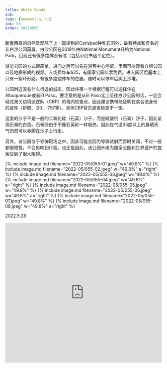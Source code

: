 ```yaml
---
title: White Sands
sub: 
tags: [newmexico, np]
idx: 55
order: 20220595
---
```


新墨西哥的自然景观除了上一篇提到的Carlsbad钟乳石洞外，最有特点和有名的非白沙公园莫属。白沙公园在2019年由National Monument升格为National Park，目前还有很多路牌没有改（包括小红书这个定位）。

游览公园的方式很简单，进门之后可以先在游客中心停留，里面可以观看介绍公园以及地质形成的视频。入场费每车$25，有国家公园年票免费。进入园区后基本上只有一条环形路，有很多路边停车的位置，随时可以停车后爬上沙堆。

公园附近没有什么很近的城市，因此住宿一半根据行程可以选择住在Albuquerque或者El Paso。要注意的是从El Paso北上前往白沙公园的话，一定会经过海关边境巡逻队（CBP）的境内检查点，因此建议携带能证明在美合法身份的证件（护照、i20、i797等），具体CBP官员是否检查不一定。

这里的沙子不是一般的二氧化硅（石英）沙子，而是硫酸钙（石膏）沙子，因此呈现石膏的白色。石膏砂由于不像石英砂一样吸热，因此在气温35度以上的暴晒天气仍然可以赤脚在沙子上行走。

另外，该公园位于导弹靶场之中，因此可能会因为导弹试射而暂时关闭，不过一般都很短暂，不会影响到行程。也正是因此，该公园升级为国家公园和世界遗产的提案受到了很大阻碍。

{% include image.md filename="2022-05/055-01.jpeg" w="49.8%" %}
{% include image.md filename="2022-05/055-02.jpeg" w="49.8%" a="right" %}
{% include image.md filename="2022-05/055-03.jpeg" w="49.8%" %}
{% include image.md filename="2022-05/055-04.jpeg" w="49.8%" a="right" %}
{% include image.md filename="2022-05/055-05.jpeg" w="49.8%" %}
{% include image.md filename="2022-05/055-06.jpeg" w="49.8%" a="right" %}
{% include image.md filename="2022-05/055-07.jpeg" w="49.8%" %}
{% include image.md filename="2022-05/055-08.jpeg" w="49.8%" a="right" %}

2022.5.28

<iframe src="https://www.google.com/maps/embed?pb=!1m14!1m8!1m3!1d1717345.4313327046!2d-106.3278488!3d32.7872132!3m2!1i1024!2i768!4f13.1!3m3!1m2!1s0x86e06303071072f3%3A0x36d1188767bf20c3!2sWhite%20Sands%20National%20Park!5e0!3m2!1sen!2sca!4v1656315223287!5m2!1sen!2sca" width="100%" height="450" style="border:0;" allowfullscreen="" loading="lazy" referrerpolicy="no-referrer-when-downgrade"></iframe>
